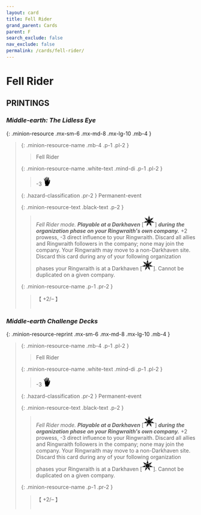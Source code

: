```yaml
---
layout: card
title: Fell Rider
grand_parent: Cards
parent: F
search_exclude: false
nav_exclude: false
permalink: /cards/fell-rider/
---
```


# Fell Rider


## PRINTINGS


### _Middle-earth: The Lidless Eye_

{: .minion-resource .mx-sm-6 .mx-md-8 .mx-lg-10 .mb-4 }
> {: .minion-resource-name .mb-4 .p-1 .pl-2 }
> > <div class="hazard-mp"></div>
> > <div class="card-name">Fell Rider</div>
>
> {: .minion-resource-name .white-text .mind-di .p-1 .pl-2 }
> > -3 ![](/assets/images/di.svg)
>
> {: .hazard-classification .pr-2 }
> Permanent-event
>
> {: .minion-resource-text .black-text .p-2 }
> > _Fell Rider mode._ ***Playable at a Darkhaven*** <nobr>[<img src="/assets/images/dark-haven.svg">]</nobr> ***during the organization phase on your Ringwraith's own company.*** +2 prowess, -3 direct influence to your Ringwraith. Discard all allies and Ringwraith followers in the company; none may join the company. Your Ringwraith may move to a non-Darkhaven site. Discard this card during any of your following organization phases your Ringwraith is at a Darkhaven <nobr>[<img src="/assets/images/dark-haven.svg">]</nobr>. Cannot be duplicated on a given company. 
> 
> {: .minion-resource-name .p-1 .pr-2 }
> > <div class="card-shield">【 +2/&ndash; 】</div>
> > <div class="card-corruption-white">&nbsp;</div>

### _Middle-earth Challenge Decks_

{: .minion-resource-reprint .mx-sm-6 .mx-md-8 .mx-lg-10 .mb-4 }
> {: .minion-resource-name .mb-4 .p-1 .pl-2 }
> > <div class="hazard-mp"></div>
> > <div class="card-name">Fell Rider</div>
>
> {: .minion-resource-name .white-text .mind-di .p-1 .pl-2 }
> > -3 ![](/assets/images/di.svg)
>
> {: .hazard-classification .pr-2 }
> Permanent-event
>
> {: .minion-resource-text .black-text .p-2 }
> > _Fell Rider mode._ ***Playable at a Darkhaven*** <nobr>[<img src="/assets/images/dark-haven.svg">]</nobr> ***during the organization phase on your Ringwraith's own company.*** +2 prowess, -3 direct influence to your Ringwraith. Discard all allies and Ringwraith followers in the company; none may join the company. Your Ringwraith may move to a non-Darkhaven site. Discard this card during any of your following organization phases your Ringwraith is at a Darkhaven <nobr>[<img src="/assets/images/dark-haven.svg">]</nobr>. Cannot be duplicated on a given company. 
> 
> {: .minion-resource-name .p-1 .pr-2 }
> > <div class="card-shield">【 +2/&ndash; 】</div>
> > <div class="card-corruption-white">&nbsp;</div>

